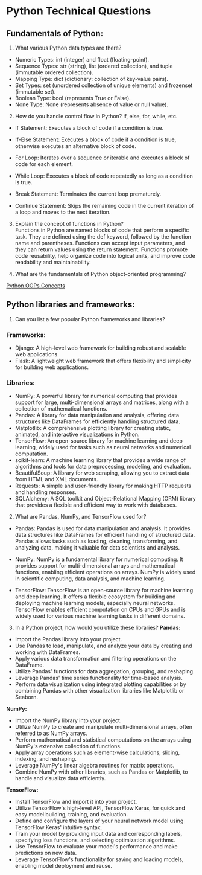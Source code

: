 # Python Technical Questions

## Fundamentals of Python:
1. What various Python data types are there?

- Numeric Types: int (integer) and float (floating-point).
- Sequence Types: str (string), list (ordered collection), and tuple (immutable ordered collection).
- Mapping Type: dict (dictionary: collection of key-value pairs).
- Set Types: set (unordered collection of unique elements) and frozenset (immutable set).
- Boolean Type: bool (represents True or False).
- None Type: None (represents absence of value or null value).

2. How do you handle control flow in Python? if, else, for, while, etc.

- If Statement: Executes a block of code if a condition is true.

- If-Else Statement: Executes a block of code if a condition is true, otherwise executes an alternative block of code.

- For Loop: Iterates over a sequence or iterable and executes a block of code for each element.

- While Loop: Executes a block of code repeatedly as long as a condition is true.

- Break Statement: Terminates the current loop prematurely.

- Continue Statement: Skips the remaining code in the current iteration of a loop and moves to the next iteration.

3. Explain the concept of functions in Python?   
Functions in Python are named blocks of code that perform a specific task. They are defined using the def keyword, followed by the function name and parentheses. Functions can accept input parameters, and they can return values using the return statement. Functions promote code reusability, help organize code into logical units, and improve code readability and maintainability.

4. What are the fundamentals of Python object-oriented programming?

[Python OOPs Concepts](../Python%20OOPs%20Concepts/README.md)

## Python libraries and frameworks:
1. Can you list a few popular Python frameworks and libraries? 

### Frameworks:
- Django: A high-level web framework for building robust and scalable web applications.
- Flask: A lightweight web framework that offers flexibility and simplicity for building web applications.

### Libraries:
- NumPy: A powerful library for numerical computing that provides support for large, multi-dimensional arrays and matrices, along with a collection of mathematical functions.
- Pandas: A library for data manipulation and analysis, offering data structures like DataFrames for efficiently handling structured data.
- Matplotlib: A comprehensive plotting library for creating static, animated, and interactive visualizations in Python.
- TensorFlow: An open-source library for machine learning and deep learning, widely used for tasks such as neural networks and numerical computation.
- scikit-learn: A machine learning library that provides a wide range of algorithms and tools for data preprocessing, modeling, and evaluation.
- BeautifulSoup: A library for web scraping, allowing you to extract data from HTML and XML documents.
- Requests: A simple and user-friendly library for making HTTP requests and handling responses.
- SQLAlchemy: A SQL toolkit and Object-Relational Mapping (ORM) library that provides a flexible and efficient way to work with databases.

2. What are Pandas, NumPy, and TensorFlow used for?
- Pandas: Pandas is used for data manipulation and analysis. It provides data structures like DataFrames for efficient handling of structured data. Pandas allows tasks such as loading, cleaning, transforming, and analyzing data, making it valuable for data scientists and analysts.

- NumPy: NumPy is a fundamental library for numerical computing. It provides support for multi-dimensional arrays and mathematical functions, enabling efficient operations on arrays. NumPy is widely used in scientific computing, data analysis, and machine learning.

- TensorFlow: TensorFlow is an open-source library for machine learning and deep learning. It offers a flexible ecosystem for building and deploying machine learning models, especially neural networks. TensorFlow enables efficient computation on CPUs and GPUs and is widely used for various machine learning tasks in different domains.

3. In a Python project, how would you utilize these libraries?
**Pandas:**
- Import the Pandas library into your project.
- Use Pandas to load, manipulate, and analyze your data by creating and working with DataFrames.
- Apply various data transformation and filtering operations on the DataFrame.
- Utilize Pandas' functions for data aggregation, grouping, and reshaping.
- Leverage Pandas' time series functionality for time-based analysis.
- Perform data visualization using integrated plotting capabilities or by combining Pandas with other visualization libraries like Matplotlib or Seaborn.

**NumPy:**
- Import the NumPy library into your project.
- Utilize NumPy to create and manipulate multi-dimensional arrays, often referred to as NumPy arrays.
- Perform mathematical and statistical computations on the arrays using NumPy's extensive collection of functions.
- Apply array operations such as element-wise calculations, slicing, indexing, and reshaping.
- Leverage NumPy's linear algebra routines for matrix operations.
- Combine NumPy with other libraries, such as Pandas or Matplotlib, to handle and visualize data efficiently.

**TensorFlow:**
- Install TensorFlow and import it into your project.
- Utilize TensorFlow's high-level API, TensorFlow Keras, for quick and easy model building, training, and evaluation.
- Define and configure the layers of your neural network model using TensorFlow Keras' intuitive syntax.
- Train your model by providing input data and corresponding labels, specifying loss functions, and selecting optimization algorithms.
- Use TensorFlow to evaluate your model's performance and make predictions on new data.
- Leverage TensorFlow's functionality for saving and loading models, enabling model deployment and reuse.
